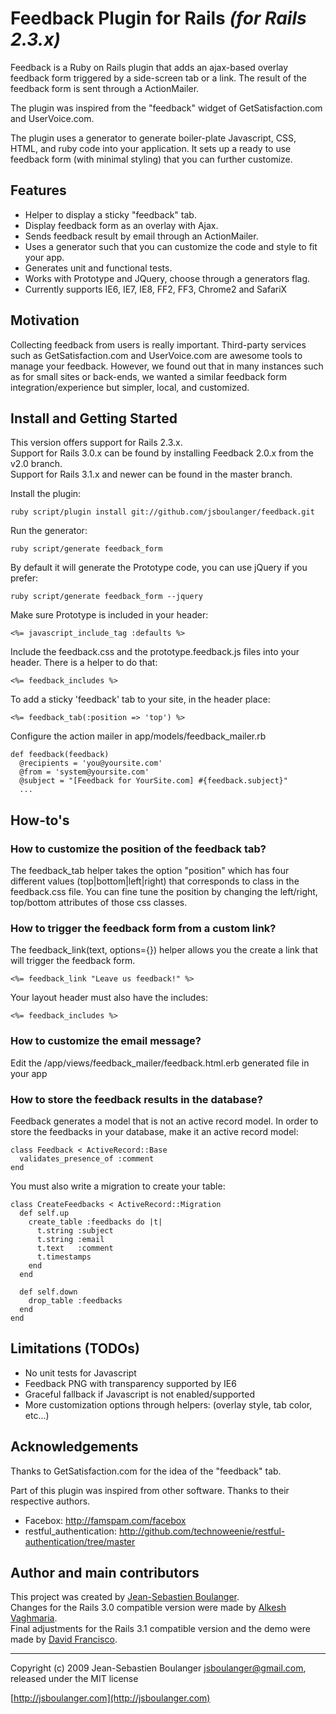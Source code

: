 Feedback Plugin for Rails _(for Rails 2.3.x)_
=============================================

Feedback is a Ruby on Rails plugin that adds an ajax-based 
overlay feedback form triggered by a side-screen tab or a link. 
The result of the feedback form is sent through a ActionMailer.

The plugin was inspired from the "feedback" widget of 
GetSatisfaction.com and UserVoice.com. 

The plugin uses a generator to generate boiler-plate Javascript,
CSS, HTML, and ruby code into your application.
It sets up a ready to use feedback form (with minimal styling)
that you can further customize.

Features
--------

* Helper to display a sticky "feedback" tab.
* Display feedback form as an overlay with Ajax.
* Sends feedback result by email through an ActionMailer.
* Uses a generator such that you can customize the code and style to fit your app.
* Generates unit and functional tests.
* Works with Prototype and JQuery, choose through a generators flag.
* Currently supports IE6, IE7, IE8, FF2, FF3, Chrome2 and SafariX


Motivation
----------

Collecting feedback from users is really important. Third-party services
such as GetSatisfaction.com and UserVoice.com are awesome tools to manage your feedback. 
However, we found out that in many instances such as for small sites or back-ends, we wanted 
a similar feedback form integration/experience but simpler, local, and customized.


Install and Getting Started
---------------------------

This version offers support for Rails 2.3.x.  
Support for Rails 3.0.x can be found by installing Feedback 2.0.x from the v2.0 branch.  
Support for Rails 3.1.x and newer can be found in the master branch.

Install the plugin:

    ruby script/plugin install git://github.com/jsboulanger/feedback.git

Run the generator:

    ruby script/generate feedback_form

By default it will generate the Prototype code, you can use jQuery if you prefer:

    ruby script/generate feedback_form --jquery

Make sure Prototype is included in your header:

    <%= javascript_include_tag :defaults %>

Include the feedback.css and the prototype.feedback.js files into your header.
There is a helper to do that:

    <%= feedback_includes %>

To add a sticky 'feedback' tab to your site, in the header place:

    <%= feedback_tab(:position => 'top') %>

Configure the action mailer in app/models/feedback_mailer.rb

    def feedback(feedback)
      @recipients = 'you@yoursite.com'
      @from = 'system@yoursite.com'
      @subject = "[Feedback for YourSite.com] #{feedback.subject}"
      ...


How-to's
--------

### How to customize the position of the feedback tab?

The feedback_tab helper takes the option "position" which has four different values (top|bottom|left|right)
that corresponds to class in the feedback.css file. You can fine tune the position by changing the left/right, top/bottom
attributes of those css classes.

### How to trigger the feedback form from a custom link?

The feedback_link(text, options={}) helper allows you the create a link that will trigger the feedback form.

    <%= feedback_link "Leave us feedback!" %>

Your layout header must also have the includes:

    <%= feedback_includes %>

### How to customize the email message?

Edit the /app/views/feedback_mailer/feedback.html.erb generated file in your app

### How to store the feedback results in the database?

Feedback generates a model that is not an active record model. In order to store the feedbacks in your database, make it
an active record model:

    class Feedback < ActiveRecord::Base
      validates_presence_of :comment
    end

You must also write a migration to create your table:

    class CreateFeedbacks < ActiveRecord::Migration
      def self.up
        create_table :feedbacks do |t|
          t.string :subject
          t.string :email
          t.text   :comment
          t.timestamps
        end
      end
    
      def self.down
        drop_table :feedbacks
      end
    end


Limitations (TODOs)
-------------------

* No unit tests for Javascript
* Feedback PNG with transparency supported by IE6
* Graceful fallback if Javascript is not enabled/supported
* More customization options through helpers: (overlay style, tab color, etc...)


Acknowledgements
----------------

Thanks to GetSatisfaction.com for the
idea of the "feedback" tab.

Part of this plugin was inspired from other software.
Thanks to their respective authors.
* Facebox: http://famspam.com/facebox
* restful_authentication: http://github.com/technoweenie/restful-authentication/tree/master


Author and main contributors
----------------------------

This project was created by [Jean-Sebastien Boulanger](https://github.com/jsboulanger/feedback).  
Changes for the Rails 3.0 compatible version were made by [Alkesh Vaghmaria](https://github.com/alkesh/feedback).  
Final adjustments for the Rails 3.1 compatible version and the demo were made by [David Francisco](https://github.com/dmfrancisco/feedback).

---

Copyright (c) 2009 Jean-Sebastien Boulanger <jsboulanger@gmail.com>, released under the MIT license

[http://jsboulanger.com](http://jsboulanger.com)
